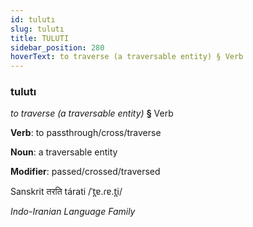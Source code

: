 ```yaml
---
id: tulutı
slug: tulutı
title: TULUTI
sidebar_position: 280
hoverText: to traverse (a traversable entity) § Verb
---
```


### tulutı

*to traverse (a traversable entity)* **§** Verb

**Verb**: to passthrough/cross/traverse

**Noun**: a traversable entity

**Modifier**: passed/crossed/traversed

Sanskrit तरति tárati /ˈt̪ɐ.ɾɐ.t̪i/

*Indo-Iranian Language Family*